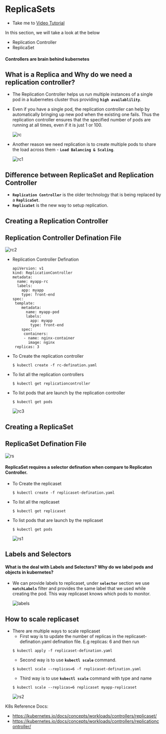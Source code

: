 # ReplicaSets
  - Take me to [Video Tutorial](https://kodekloud.com/courses/539883/lectures/9808168)

In this section, we will take a look at the below
- Replication Controller
- ReplicaSet

#### Controllers are brain behind kubernetes

## What is a Replica and Why do we need a replication controller?
- The Replication Controller helps us run multiple instances of a single pod in a kubernetes cluster thus providing **`high availablility`**.
- Even if you have a single pod, the replication controller can help by automatically bringing up new pod when the existing one fails. Thus the replication controller ensures that the specified number of pods are running at all times, even if it is just 1 or 100.

  ![rc](../../images/rc.PNG)
  
- Another reason we need replication is to create multiple pods to share the load across them - **`Load Balancing & Scaling`**.

  ![rc1](../../images/rc1.PNG)
  
## Difference between ReplicaSet and Replication Controller
- **`Replication Controller`** is the older technology that is being replaced by a **`ReplicaSet`**.
- **`ReplicaSet`** is the new way to setup replication.

## Creating a Replication Controller

## Replication Controller Defination File
  
   ![rc2](../../images/rc2.PNG)
  - Replication Controller Defination
    ```
    apiVersion: v1
    kind: ReplicationController
    metadata:
      name: myapp-rc
      labels:
        app: myapp
        type: front-end
    spec:
     template:
        metadata:
          name: myapp-pod
          labels:
            app: myapp
            type: front-end
        spec:
         containers:
         - name: nginx-container
           image: nginx
     replicas: 3
     ```
  - To Create the replication controller
    ```
    $ kubectl create -f rc-defination.yaml
    ```
  - To list all the replication controllers
    ```
    $ kubectl get replicationcontroller
    ```
  - To list pods that are launch by the replication controller
    ```
    $ kubectl get pods
    ```
    ![rc3](../../images/rc3.PNG)
    
## Creating a ReplicaSet
  
## ReplicaSet Defination File

   ![rs](../../images/rs.PNG)
   
#### ReplicaSet requires a selector defination when compare to Replicaton Controller.
   
  - To Create the replicaset
    ```
    $ kubectl create -f replicaset-defination.yaml
    ```
  - To list all the replicaset
    ```
    $ kubectl get replicaset
    ```
  - To list pods that are launch by the replicaset
    ```
    $ kubectl get pods
    ```
   
    ![rs1](../../images/rs1.PNG)
    
## Labels and Selectors
#### What is the deal with Labels and Selectors? Why do we label pods and objects in kubernetes?
- We can provide labels to replicaset, under **`selector`** section we use **`matchLabels`** filter and provides the same label that we used while creating the pod. This way replicaset knows which pods to monitor.

  ![labels](../../images/labels.PNG)
  
## How to scale replicaset
- There are multiple ways to scale replicaset
  - First way is to update the number of replicas in the replicaset-defination.yaml defination file. E.g replicas: 6 and then run 
  ```
  $ kubectl apply -f replicaset-defination.yaml
  ```
  - Second way is to use **`kubectl scale`** command.
  ```
  $ kubectl scale --replicas=6 -f replicaset-defination.yaml
  ```
  - Third way is to use **`kubectl scale`** command with type and name
  ```
  $ kubectl scale --replicas=6 replicaset myapp-replicaset
  ```
  ![rs2](../../images/rs2.PNG)

K8s Reference Docs:
- https://kubernetes.io/docs/concepts/workloads/controllers/replicaset/
- https://kubernetes.io/docs/concepts/workloads/controllers/replicationcontroller/
